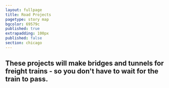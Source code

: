 ```yaml
---
layout: fullpage
title: Road Projects
pagetype: story map
bgcolor: 69579c
published: true
extrapadding: 100px
published: false
section: chicago
---
```


<!-- <div class="mapstage"></div> -->

## These projects will make bridges and tunnels for freight trains - so you don't have to wait for the train to pass.
